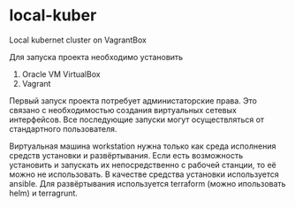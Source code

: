 # local-kuber
Local kubernet cluster on VagrantBox 

Для запуска проекта необходимо установить 
1. Oracle VM VirtualBox
2. Vagrant

Первый запуск проекта потребует администаторские права.
Это связано с необходимостью создания виртуальных сетевых интерфейсов.
Все последующие запуски могут осуществляться от стандартного пользователя.

Виртуальная машина workstation нужна только как среда исполнения средств установки и развёртывания.
Если есть возможность установить и запускать их непосредственно с рабочей станции, то её можно не использовать.
В качестве средства установки используется ansible.
Для развёртывания используется terraform (можно ипользовать helm) и terragrunt.

